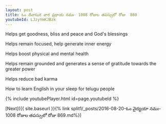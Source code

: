 ```yaml
---
layout: post
title: ఓం దేవాసుర వార ప్రధాయ నమః- 1008 రోజుల తపస్సులో రోజు  860
youtubeId: LJzyYmKJBzk
---
```

 
 
Helps get goodness, bliss and peace and God's blessings
 
Helps remain focused, help generate inner energy 
 
Helps boost physical and mental health 
 
Helps remain grounded and generates a sense of gratitude towards the greater power 
 
Helps reduce bad karma
 
How to learn English in your sleep for telugu people
 
 
 
 


{% include youtubePlayer.html id=page.youtubeId %}
 
[Next]({{ site.baseurl }}{% link split1/_posts/2016-08-20-ఓం వైద్యయా నమః- 1008 రోజుల తపస్సులో రోజు  869.md%})
 
